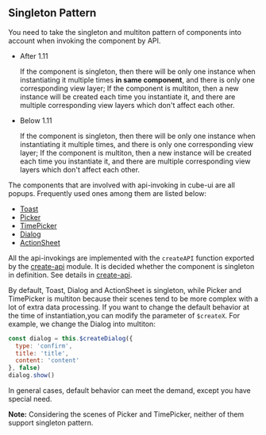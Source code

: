 ## Singleton Pattern

You need to take the singleton and multiton pattern of components into account when invoking the component by API.

- After 1.11

  If the component is singleton, then there will be only one instance when instantiating it multiple times **in same component**, and there is only one corresponding view layer; If the component is multiton, then a new instance will be created each time you instantiate it, and there are multiple corresponding view layers which don't affect each other.

- Below 1.11

  If the component is singleton, then there will be only one instance when instantiating it multiple times, and there is only one corresponding view layer; If the component is multiton, then a new instance will be created each time you instantiate it, and there are multiple corresponding view layers which don't affect each other.

The components that are involved with api-invoking in cube-ui are all popups. Frequently used ones among them are listed below:

- [Toast](#/en-US/docs/toast)
- [Picker](#/en-US/docs/picker)
- [TimePicker](#/en-US/docs/time-picker)
- [Dialog](#/en-US/docs/dialog)
- [ActionSheet](#/en-US/docs/action-sheet)

All the api-invokings are implemented with the `createAPI` function exported by the [create-api](#/en-US/docs/create-api) module. It is decided whether the component is singleton in definition. See details in [create-api](#/en-US/docs/create-api).

By default, Toast, Dialog and ActionSheet is singleton, while Picker and TimePicker is multiton because their scenes tend to be more complex with a lot of extra data processing. If you want to change the default behavior at the time of instantiation,you can modify the parameter of `$createX`. For example, we change the Dialog into multiton:

```js
const dialog = this.$createDialog({
  type: 'confirm',
  title: 'title',
  content: 'content'
}, false)
dialog.show()
```

In general cases, default behavior can meet the demand, except you have special need.

**Note:** Considering the scenes of Picker and TimePicker, neither of them support singleton pattern.
